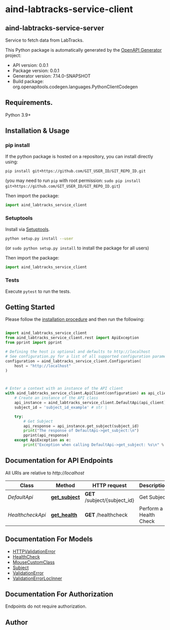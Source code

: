 # aind-labtracks-service-client

## aind-labtracks-service-server

Service to fetch data from LabTracks.



This Python package is automatically generated by the [OpenAPI Generator](https://openapi-generator.tech) project:

- API version: 0.0.1
- Package version: 0.0.1
- Generator version: 7.14.0-SNAPSHOT
- Build package: org.openapitools.codegen.languages.PythonClientCodegen

## Requirements.

Python 3.9+

## Installation & Usage
### pip install

If the python package is hosted on a repository, you can install directly using:

```sh
pip install git+https://github.com/GIT_USER_ID/GIT_REPO_ID.git
```
(you may need to run `pip` with root permission: `sudo pip install git+https://github.com/GIT_USER_ID/GIT_REPO_ID.git`)

Then import the package:
```python
import aind_labtracks_service_client
```

### Setuptools

Install via [Setuptools](http://pypi.python.org/pypi/setuptools).

```sh
python setup.py install --user
```
(or `sudo python setup.py install` to install the package for all users)

Then import the package:
```python
import aind_labtracks_service_client
```

### Tests

Execute `pytest` to run the tests.

## Getting Started

Please follow the [installation procedure](#installation--usage) and then run the following:

```python

import aind_labtracks_service_client
from aind_labtracks_service_client.rest import ApiException
from pprint import pprint

# Defining the host is optional and defaults to http://localhost
# See configuration.py for a list of all supported configuration parameters.
configuration = aind_labtracks_service_client.Configuration(
    host = "http://localhost"
)



# Enter a context with an instance of the API client
with aind_labtracks_service_client.ApiClient(configuration) as api_client:
    # Create an instance of the API class
    api_instance = aind_labtracks_service_client.DefaultApi(api_client)
    subject_id = 'subject_id_example' # str | 

    try:
        # Get Subject
        api_response = api_instance.get_subject(subject_id)
        print("The response of DefaultApi->get_subject:\n")
        pprint(api_response)
    except ApiException as e:
        print("Exception when calling DefaultApi->get_subject: %s\n" % e)

```

## Documentation for API Endpoints

All URIs are relative to *http://localhost*

Class | Method | HTTP request | Description
------------ | ------------- | ------------- | -------------
*DefaultApi* | [**get_subject**](docs/DefaultApi.md#get_subject) | **GET** /subject/{subject_id} | Get Subject
*HealthcheckApi* | [**get_health**](docs/HealthcheckApi.md#get_health) | **GET** /healthcheck | Perform a Health Check


## Documentation For Models

 - [HTTPValidationError](docs/HTTPValidationError.md)
 - [HealthCheck](docs/HealthCheck.md)
 - [MouseCustomClass](docs/MouseCustomClass.md)
 - [Subject](docs/Subject.md)
 - [ValidationError](docs/ValidationError.md)
 - [ValidationErrorLocInner](docs/ValidationErrorLocInner.md)


<a id="documentation-for-authorization"></a>
## Documentation For Authorization

Endpoints do not require authorization.


## Author




